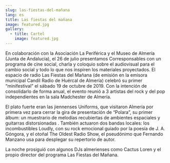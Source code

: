 ```yaml
---
slug: las-fiestas-del-mañana
lang: es
title: Las fiestas del mañana
image: featured.jpg
gallery:
  - title: Cartel
    image: featured.jpg
---
```


En colaboración con la Asociación La Periférica y el Museo de Almería (Junta de
Andalucía), el 26 de julio presentamos Corresponsables con un programa de cine
social, charla y coloquio sobre el audiovisual para el cambio social y todo lo
que nos inspiren los materiales proyectados. El espacio de radio Las Fiestas
del Mañana (de emisión en la emisora municipal Candil Radio de Huércal de
Almería) celebró su primer “minifestival” el sábado 19 de octubre de 2019. Con
la intención de consolidarlo de forma anual, el evento reunió a 3 artistas del
rock y del pop independientes en la sala Madchester de Almería.

El plato fuerte eran las jiennenses Uniforms, que visitaron Almería por primera
vez para cerrar la gira de presentación de “Polara”, su primer álbum: un
muestrario de melodías recubiertas de ambientes espaciales y guitarras
distorsionadas . También actuaron dos bandas locales: los incombustibles Loudly,
con su rock emocional guiado por la poesía de J. A. Góngora, y el otoñal The
Oldest Radio Show, el pseudónimo que Fernando Manzano usa para desplegar su
repertorio de autor.

La noche prosiguió con algunos DJs almerienses como Cactus Loren y el propio
director del programa Las Fiestas del Mañana.
